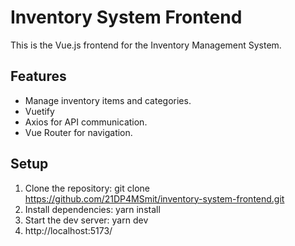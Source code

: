 # Inventory System Frontend

This is the Vue.js frontend for the Inventory Management System.

## Features
- Manage inventory items and categories.
- Vuetify
- Axios for API communication.
- Vue Router for navigation.

## Setup
1. Clone the repository:
   git clone https://github.com/21DP4MSmit/inventory-system-frontend.git
2. Install dependencies:
    yarn install
3. Start the dev server:
    yarn dev
4. http://localhost:5173/
